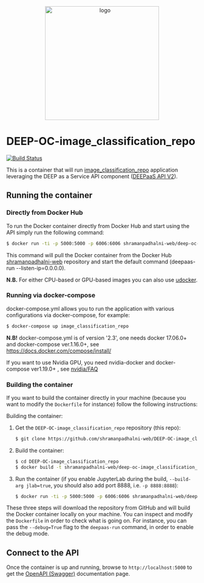 <div align="center">
<img src="https://marketplace.deep-hybrid-datacloud.eu/images/logo-deep.png" alt="logo" width="300"/>
</div>

# DEEP-OC-image_classification_repo

[![Build Status](https://jenkins.indigo-datacloud.eu/buildStatus/icon?job=Pipeline-as-code/DEEP-OC-org/DEEP-OC-image_classification_repo/test)](https://jenkins.indigo-datacloud.eu/job/Pipeline-as-code/job/DEEP-OC-org/job/DEEP-OC-image_classification_repo/job/test)

This is a container that will run [image_classification_repo](https://github.com/shramanpadhalni-web/image_classification_repo) application leveraging the DEEP as a Service API component ([DEEPaaS API V2](https://github.com/indigo-dc/DEEPaaS)).

    
## Running the container

### Directly from Docker Hub

To run the Docker container directly from Docker Hub and start using the API
simply run the following command:

```bash
$ docker run -ti -p 5000:5000 -p 6006:6006 shramanpadhalni-web/deep-oc-image_classification_repo
```

This command will pull the Docker container from the Docker Hub
[shramanpadhalni-web](https://hub.docker.com/u/shramanpadhalni-web/) repository and start the default command (deepaas-run --listen-ip=0.0.0.0).

**N.B.** For either CPU-based or GPU-based images you can also use [udocker](https://github.com/indigo-dc/udocker).


### Running via docker-compose

docker-compose.yml allows you to run the application with various configurations via docker-compose, for example:

```bash
$ docker-compose up image_classification_repo
```

**N.B!** docker-compose.yml is of version '2.3', one needs docker 17.06.0+ and docker-compose ver.1.16.0+, see https://docs.docker.com/compose/install/

If you want to use Nvidia GPU, you need nvidia-docker and docker-compose ver1.19.0+ , see [nvidia/FAQ](https://github.com/NVIDIA/nvidia-docker/wiki/Frequently-Asked-Questions#do-you-support-docker-compose)


### Building the container

If you want to build the container directly in your machine (because you want
to modify the `Dockerfile` for instance) follow the following instructions:

Building the container:

1. Get the `DEEP-OC-image_classification_repo` repository (this repo):

    ```bash
    $ git clone https://github.com/shramanpadhalni-web/DEEP-OC-image_classification_repo
    ```

2. Build the container:

    ```bash
    $ cd DEEP-OC-image_classification_repo
    $ docker build -t shramanpadhalni-web/deep-oc-image_classification_repo .
    ```

3. Run the container (if you enable JupyterLab during the build, `--build-arg jlab=true`, 
you should also add port 8888, i.e. `-p 8888:8888`):

    ```bash
    $ docker run -ti -p 5000:5000 -p 6006:6006 shramanpadhalni-web/deep-oc-image_classification_repo
    ```

These three steps will download the repository from GitHub and will build the
Docker container locally on your machine. You can inspect and modify the
`Dockerfile` in order to check what is going on. For instance, you can pass the
`--debug=True` flag to the `deepaas-run` command, in order to enable the debug
mode.


## Connect to the API

Once the container is up and running, browse to `http://localhost:5000` to get
the [OpenAPI (Swagger)](https://www.openapis.org/) documentation page.
